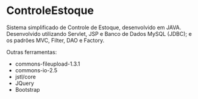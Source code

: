 # ControleEstoque
Sistema simplificado de Controle de Estoque, desenvolvido em JAVA.
Desenvolvido utilizando Servlet, JSP e Banco de Dados MySQL (JDBC); e os padrões MVC, Filter, DAO e Factory.

Outras ferramentas:
 - commons-fileupload-1.3.1
 - commons-io-2.5
 - jstl/core
 - JQuery
 - Bootstrap
